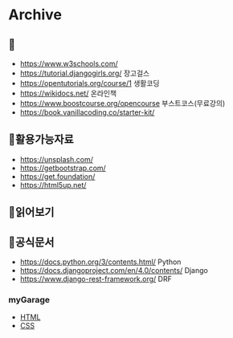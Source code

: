 # Archive



## 📖
* https://www.w3schools.com/ 
* https://tutorial.djangogirls.org/ 장고걸스
* https://opentutorials.org/course/1 생활코딩
* https://wikidocs.net/ 온라인책
* https://www.boostcourse.org/opencourse 부스트코스(무료강의)
* https://book.vanillacoding.co/starter-kit/ 

## 📗활용가능자료
* https://unsplash.com/ 
* https://getbootstrap.com/ 
* https://get.foundation/
* https://html5up.net/


## 📙읽어보기

## 🔖공식문서
* https://docs.python.org/3/contents.html/ Python
* https://docs.djangoproject.com/en/4.0/contents/ Django 
* https://www.django-rest-framework.org/ DRF

### myGarage

* [HTML](https://github.com/voftt/mygarage/blob/master/archive/HTML.md)
* [CSS](https://github.com/voftt/mygarage/blob/master/archive/CSS.md)
